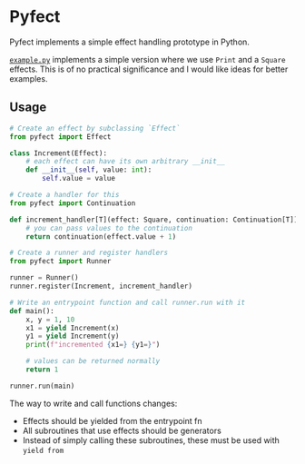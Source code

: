 # Pyfect

Pyfect implements a simple effect handling
prototype in Python.

[`example.py`](/example.py) implements a simple
version where we use `Print` and a `Square`
effects. This is of no practical significance
and I would like ideas for better examples.

## Usage

```python
# Create an effect by subclassing `Effect`
from pyfect import Effect

class Increment(Effect):
    # each effect can have its own arbitrary __init__
    def __init__(self, value: int):
        self.value = value

# Create a handler for this
from pyfect import Continuation

def increment_handler[T](effect: Square, continuation: Continuation[T]) -> T:
    # you can pass values to the continuation
    return continuation(effect.value + 1)

# Create a runner and register handlers
from pyfect import Runner

runner = Runner()
runner.register(Increment, increment_handler)

# Write an entrypoint function and call runner.run with it
def main():
    x, y = 1, 10
    x1 = yield Increment(x)
    y1 = yield Increment(y)
    print(f"incremented {x1=} {y1=}")

    # values can be returned normally
    return 1

runner.run(main)
```

The way to write and call functions changes:
- Effects should be yielded from the entrypoint fn
- All subroutines that use effects should be generators
- Instead of simply calling these subroutines, these must be used with `yield from`

